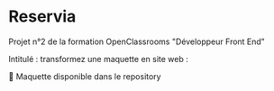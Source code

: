 # Reservia
Projet n°2 de la formation OpenClassrooms "Développeur Front End"

Intitulé : transformez une maquette en site web :

📰 Maquette disponible dans le repository
